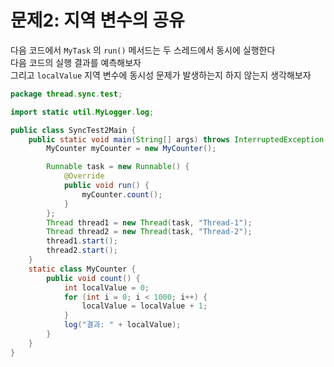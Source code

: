 # 문제2: 지역 변수의 공유
다음 코드에서 `MyTask` 의 `run()` 메서드는 두 스레드에서 동시에 실행한다<br/>
다음 코드의 실행 결과를 예측해보자</br>
그리고 `localValue` 지역 변수에 동시성 문제가 발생하는지 하지 않는지 생각해보자

```java
package thread.sync.test;

import static util.MyLogger.log;

public class SyncTest2Main {
    public static void main(String[] args) throws InterruptedException {
        MyCounter myCounter = new MyCounter();

        Runnable task = new Runnable() {
            @Override
            public void run() {
                myCounter.count();
            }
        };
        Thread thread1 = new Thread(task, "Thread-1");
        Thread thread2 = new Thread(task, "Thread-2");
        thread1.start();
        thread2.start();
    }
    static class MyCounter {
        public void count() {
            int localValue = 0;
            for (int i = 0; i < 1000; i++) {
                localValue = localValue + 1;
            }
            log("결과: " + localValue);
        }
    }
}
```